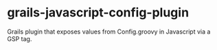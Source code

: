 grails-javascript-config-plugin
===============================

Grails plugin that exposes values from Config.groovy in Javascript via a GSP tag.
